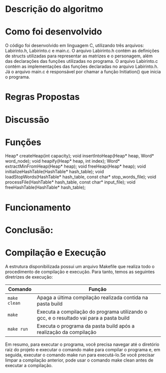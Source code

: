 
# Descrição do algoritmo


# Como foi desenvolvido

O código foi desenvolvido em linguagem C, utilizando três arquivos: Labirinto.h, Labirinto.c e main.c. O arquivo Labirinto.h contém as definições de structs 
utilizadas para representar as matrizes e o personagem, além das declarações das funções utilizadas no programa. O arquivo Labirinto.c contém as implementações das 
funções declaradas no arquivo Labirinto.h. Já o arquivo main.c é responsável por chamar a função Initiation() que inicia o programa.

# Regras Propostas

# Discussão

# Funções 
Heap* createHeap(int capacity);
void insertIntoHeap(Heap* heap, Word* word_node);
void heapify(Heap* heap, int index);
Word* extractMinFromHeap(Heap* heap);
void freeHeap(Heap* heap);
void initializeHashTable(HashTable* hash_table);
void loadStopWords(HashTable* hash_table, const char* stop_words_file);
void processFile(HashTable* hash_table, const char* input_file);
void freeHashTable(HashTable* hash_table);

# Funcionamento

# Conclusão:


# Compilação e Execução

A estrutura disponibilizada possui um arquivo Makefile que realiza todo o procedimento de compilação e execução. Para tanto, temos as seguintes diretrizes de execução:


| Comando                |  Função                                                                                           |                     
| -----------------------| ------------------------------------------------------------------------------------------------- |
|  `make clean`          | Apaga a última compilação realizada contida na pasta build                                        |
|  `make`                | Executa a compilação do programa utilizando o gcc, e o resultado vai para a pasta build           |
|  `make run`            | Executa o programa da pasta build após a realização da compilação                                 |

Em resumo, para executar o programa, você precisa navegar até o diretório raiz do projeto e executar o comando make para compilar o programa e, em seguida, 
executar o comando make run para executá-lo.Se você precisar limpar a compilação anterior, pode usar o comando make clean antes de executar a compilação.
